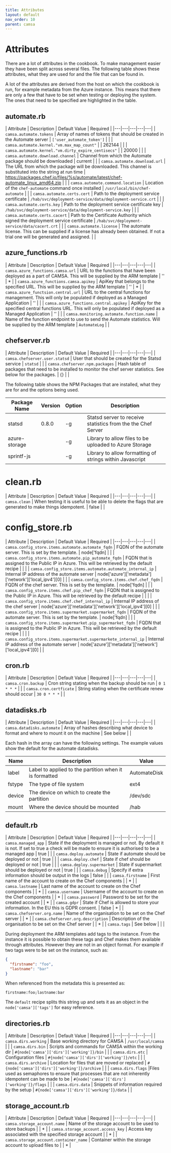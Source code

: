 ```yaml
---
title: Attributes
layout: default
nav_order: 10
parent: camsa
---
```


# Attributes

There are a lot of attributes in the cookbook. To make management easier they have been split across several files. The following table shows these attributes, what they are used for and the file that can be found in.

A lot of the attributes are derived from the host on which the cookbook is run, for example metadata from the Azure instance. This means that there are only a few that have to be set when testing or deploying the system. The ones that need to be specified are highlighted in the table.

## automate.rb

| Attribute | Description | Default Value | Required |
|---|---|---|---|---|
| `camsa.automate.tokens` | Array of names of tokens that should be created in the Automate server | `['user_automate_token']` | |
| `camsa.automate.kernel."vm.max_map_count"` | | 262144 | |
| `camsa.automate.kernel."vm.dirty_expire_centisecs"` | | 20000 | |
| `camsa.automate.download.channel` | Channel from which the Automate package should be downloaded | current | |
| `camsa.automate.download.url` | The URL from which the package will be downloaded. This channel is substituted into the string at run time | https://packages.chef.io/files/%s/automate/latest/chef-automate_linux_amd64.zip | |
| `camsa.automate.command.location` | Location of the `chef-automate` command once installed | `/usr/local/bin/chef-automate` | |
| `camsa.automate.certs.cert` | Path to the deployment service certificate | `/hab/svc/deployment-service/data/deployment-service.crt` | |
| `camsa.automate.certs.key` | Path to the deployment service certificate key | `/hab/svc/deployment-service/data/deployment-service.key` | |
| `camsa.automate.certs.cacert` | Path to the Certificate Authority which signed the deployment service certificate | `/hab/svc/deployment-service/data/cacert.crt` | |
| `camsa.automate.license` | The automate license. This can be supplied if a license has already been obtained. If not  a trial one will be generated and assigned. | |

## azure_functions.rb

| Attribute | Description | Default Value | Required |
|---|---|---|---|---|
| `camsa.azure_functions.camsa.url` | URL to the functions that have been deployed as a part of CAMSA. This will be supplied by the ARM template | '' | * |
| `camsa.azure_functions.camsa.apikey` | ApiKey that belongs to the specified URL. This will be supplied by the ARM template | '' | * |
| `camsa.azure_functsion.central.url` | URL to the central functions for management. This will only be populated if deployed as a Managed Application | '' | |
| `camsa.azure_functions.central.apikey` | ApiKey for the specified central functions URL. This will only be populated if deployed as a Managed Application | '' | |
| `camsa.monitoring.automate.function.name` | Name of the function endpoint to use to send the Automate statistics. Will be supplied by the ARM template | `AutomateLog` | | 

## chefserver.rb

| Attribute | Description | Default Value | Required |
|---|---|---|---|---|
| `camsa.chefserver.user.statsd` | User that should be created for the Statsd service | `statsd` | |
| `camsa.chefserver.npm.packages` | Hash table of packages that need to be installed to monitor the chef server statistics. See below for the packages. | {} | |

The following table shows the NPM Packages that are installed, what they are for and the options being used.

| Package Name | Version | Option | Description |
|---|---|---|---|
| statsd | 0.8.0 | -g | Statsd server to receive statistics from the the Chef Server |
| azure-storage | | -g | Library to allow files to be uploaded to Azure Storage | 
| sprintf-js | | -g | Library to allow formatting of strings within Javascript |

# clean.rb

| Attribute | Description | Default Value | Required |
|---|---|---|---|---|
| `camsa.clean` | When testing it is useful to be able to delete the flags that are generated to make things idempotent. | false | |

# config_store.rb

| Attribute | Description | Default Value | Required |
|---|---|---|---|---|
| `camsa.config_store.items.automate.automate_fqdn` | FQDN of the automate server. This is set by the template. | node['fqdn] | |
| `camsa.config_store.items.automate.pip_automate_fqdn` | FQDN that is assigned to the Public IP in Azure. This will be retrieved by the default recipe | | |
| `camsa.config_store.items.automate.automate_internal_ip` | Internal IP address of the automate server | node['azure']['metadata']['network']['local_ipv4'][0] | |
| `camsa.config_store.items.chef.chef_fqdn` | FQDN of the chef server. This is set by the template. | node['fqdn] | |
| `camsa.config_store.items.chef.pip_chef_fqdn` | FQDN that is assigned to the Public IP in Azure. This will be retrieved by the default recipe | | |
| `camsa.config_store.items.chef.chef_internal_ip` | Internal IP address of the chef server | node['azure']['metadata']['network']['local_ipv4'][0] | |
| `camsa.config_store.items.supermarket.supermarket_fqdn` | FQDN of the automate server. This is set by the template. | node['fqdn] | |
| `camsa.config_store.items.supermarket.pip_supermarket_fqdn` | FQDN that is assigned to the Public IP in Azure. This will be retrieved by the default recipe | | |
| `camsa.config_store.items.supermarket.supermarkete_internal_ip` | Internal IP address of the automate server | node['azure']['metadata']['network']['local_ipv4'][0] | |

## cron.rb

| Attribute | Description | Default Value | Required |
|---|---|---|---|---|
| `camsa.cron.backup` | Cron string stating when the backup should be run | `0 1 * * *` | |
| `camsa.cron.certficate` | String stating when the certificate renew should occur | `30 0 * * *` | |

## datadisks.rb

| Attribute | Description | Default Value | Required |
|---|---|---|---|---|
| `camsa.datadisks.automate` | Array of hashes describing what device to format and where to mount it on the machine | See below | |

Each hash in the array can have the following settings. The example values show the default for the automate datadisks.

| Name | Description | Value |
|---|---|---|
| label | Label to applied to the partition when it is formatted | AutomateDisk |
| fstype | The type of file system | ext4 |
| device | The device on which to create the partition | /dev/sdc |
| mount | Where the device should be mounted | /hab |

## default.rb

| Attribute | Description | Default Value | Required |
|---|---|---|---|---|
| `camsa.managed_app` | State if the deployment is managed or not. By default it is not. If set to true a check will be made to ensure it is authorised to be a managed app | true | | 
| `camsa.deploy.automate` | State if automate should be deployed or not | true | |
| `camsa.deploy.chef` | State if chef should be deployed or not | true | |
| `camsa.deploy.supermarket` | State if supermarket should be deployed or not | true | |
| `camsa.debug` | Specify if extra information should be output in the logs | false | |
| `camsa.firstname` | First name of the account to create on the Chef components | | * |
| `camsa.lastname` | Last name of the account to create on the Chef components | | * |
| `camsa.username` | Username of the account to create on the Chef components | | * |
| `camsa.password` | Password to be set for the created account | | * |
| `camsa.gdpr` | State if Chef is allowed to store your information. In the EU this is GDPR consent. | false | * |
| `camsa.chefserver.org.name` | Name of the organisation to be set on the Chef server | | * |
| `camsa.chefserver.org.description` | Description of the organisation to be set on the Chef server | | * |
| `camsa.tags` | See below | | |

During deployment the ARM templates add tags to the instance. From the instance it is possible to obtain these tags and Chef makes them available through attributes. However they are not in an object format. For example if two tags were to be set on the instance, such as:

```json
{
  "firstname": "foo",
  "lastname": "bar"
}
```

When referenced from the metadata this is presented as:

```
firstname:foo;lastname:bar
```

The `default` recipe splits this string up and sets it as an object in the `node['camsa']['tags']` for easy reference.

## directories.rb

| Attribute | Description | Default Value | Required |
|---|---|---|---|---|
| `camsa.dirs.working` | Base working directory for CAMSA | `/usr/local/camsa` | |
| `camsa.dirs.bin` | Scripts and commands for CAMSA within the working dir | `#{node['camsa']['dirs']['working']}/bin` | |
| `camsa.dirs.etc` | Configuration files | `#{node['camsa']['dirs']['working']}/etc` | |
| `camsa.dirs.archive` | Location for files that are moved or replaced | `#{node['camsa']['dirs']['working']}/archive` | |
| `camsa.dirs.flags` |Files used as semaphores to ensure that processes that are not inherently idempotent can be made to be | `#{node['camsa']['dirs']['working']}/flags` | |
| `camsa.dirs.data` | Snippets of information required by the setup | `#{node['camsa']['dirs']['working']}/data` | |

## storage_account.rb

| Attribute | Description | Default Value | Required |
|---|---|---|---|---|
| `camsa.storage_account.name` | Name of the storage account to be used to store backups | | * |
| `camsa.storage_account.access_key` | Access key associated with the specified storage account | | * |
| `camsa.storage_account.container_name` | Container within the storage account to upload files to | | * |